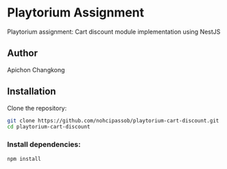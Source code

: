 # Playtorium Assignment

Playtorium assignment: Cart discount module implementation using NestJS

## Author
Apichon Changkong

## Installation
Clone the repository:
```bash
git clone https://github.com/nohcipassob/playtorium-cart-discount.git
cd playtorium-cart-discount
```
### Install dependencies:
```bash
npm install
```


